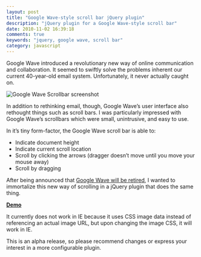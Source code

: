 ```yaml
---
layout: post
title: "Google Wave-style scroll bar jQuery plugin"
description: "jQuery plugin for a Google Wave-style scroll bar"
date: 2010-11-02 16:39:18
comments: true
keywords: "jquery, google wave, scroll bar"
category: javascript
---
```


Google Wave introduced a revolutionary new way of online communication and collaboration. It seemed to swiftly solve 
the problems inherent our current 40-year-old email system. Unfortunately, it never actually caught on.

![Google Wave Scrollbar screenshot](/images/scrollbar.png "Google Wave Scrollbar")

In addition to rethinking email, though, Google Wave’s user interface also rethought things such as scroll bars. 
I was particularly impressed with Google Wave’s scrollbars which were small, unintrusive, and easy to use.

In it’s tiny form-factor, the Google Wave scroll bar is able to:

*   Indicate document height
*   Indicate current scroll location
*   Scroll by clicking the arrows (dragger doesn’t move until you move your mouse away)
*   Scroll by dragging

After being announced that [Google Wave will be retired](http://googleblog.blogspot.com/2010/08/update-on-google-wave.html), 
I wanted to immortalize this new way of scrolling in a jQuery plugin that does the same thing.

[**Demo**](http://code.konrness.com/google-wave-scrollbar/)

It currently does not work in IE because it uses CSS image data instead of referencing an actual image URL, but upon 
changing the image CSS, it will work in IE.

This is an alpha release, so please recommend changes or express your interest in a more configurable plugin.
